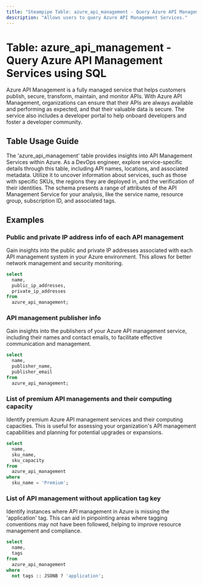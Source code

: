 ```yaml
---
title: "Steampipe Table: azure_api_management - Query Azure API Management Services using SQL"
description: "Allows users to query Azure API Management Services."
---
```


# Table: azure_api_management - Query Azure API Management Services using SQL

Azure API Management is a fully managed service that helps customers publish, secure, transform, maintain, and monitor APIs. With Azure API Management, organizations can ensure that their APIs are always available and performing as expected, and that their valuable data is secure. The service also includes a developer portal to help onboard developers and foster a developer community.

## Table Usage Guide

The 'azure_api_management' table provides insights into API Management Services within Azure. As a DevOps engineer, explore service-specific details through this table, including API names, locations, and associated metadata. Utilize it to uncover information about services, such as those with specific SKUs, the regions they are deployed in, and the verification of their identities. The schema presents a range of attributes of the API Management Service for your analysis, like the service name, resource group, subscription ID, and associated tags.

## Examples

### Public and private IP address info of each API management
Gain insights into the public and private IP addresses associated with each API management system in your Azure environment. This allows for better network management and security monitoring.

```sql
select
  name,
  public_ip_addresses,
  private_ip_addresses
from
  azure_api_management;
```


### API management publisher info
Gain insights into the publishers of your Azure API management service, including their names and contact emails, to facilitate effective communication and management.

```sql
select
  name,
  publisher_name,
  publisher_email
from
  azure_api_management;
```


### List of premium API managements and their computing capacity
Identify premium Azure API management services and their computing capacities. This is useful for assessing your organization's API management capabilities and planning for potential upgrades or expansions.

```sql
select
  name,
  sku_name,
  sku_capacity
from
  azure_api_management
where
  sku_name = 'Premium';
```


### List of API management without application tag key
Identify instances where API management in Azure is missing the 'application' tag. This can aid in pinpointing areas where tagging conventions may not have been followed, helping to improve resource management and compliance.

```sql
select
  name,
  tags
from
  azure_api_management
where
  not tags :: JSONB ? 'application';
```